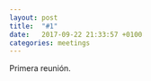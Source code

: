 ```yaml
---
layout: post
title:  "#1"
date:   2017-09-22 21:33:57 +0100
categories: meetings
---
```

Primera reunión.

